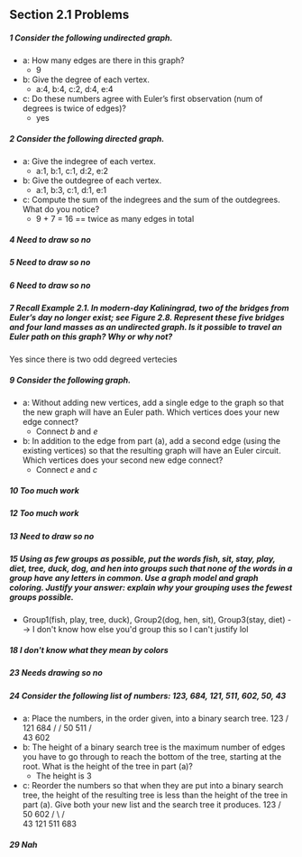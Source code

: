 ## Section 2.1 Problems

##### 1 Consider the following undirected graph.
- a: How many edges are there in this graph?
    - 9
- b: Give the degree of each vertex.
    - a:4, b:4, c:2, d:4, e:4
- c: Do these numbers agree with Euler’s first observation (num of degrees is twice of edges)?
    - yes

##### 2 Consider the following directed graph.
- a: Give the indegree of each vertex.
    - a:1, b:1, c:1, d:2, e:2
- b: Give the outdegree of each vertex.
    - a:1, b:3, c:1, d:1, e:1
- c: Compute the sum of the indegrees and the sum of the outdegrees. What do you notice?
    - 9 + 7 = 16 == twice as many edges in total

##### 4 Need to draw so no

##### 5 Need to draw so no

##### 6 Need to draw so no

##### 7 Recall Example 2.1. In modern-day Kaliningrad, two of the bridges from Euler’s day no longer exist; see Figure 2.8. Represent these five bridges and four land masses as an undirected graph. Is it possible to travel an Euler path on this graph? Why or why not?
Yes since there is two odd degreed vertecies

##### 9 Consider the following graph.
- a: Without adding new vertices, add a single edge to the graph so that the new graph will have an Euler path. Which vertices does your new edge connect?
    - Connect *b* and *e*
- b: In addition to the edge from part (a), add a second edge (using the existing vertices) so that the resulting graph will have an Euler circuit. Which vertices does your second new edge connect?
    - Connect *e* and *c*

##### 10 Too much work

##### 12 Too much work

##### 13 Need to draw so no

##### 15 Using as few groups as possible, put the words *fish, sit, stay, play, diet, tree, duck, dog,* and *hen* into groups such that none of the words in a group have any letters in common. Use a graph model and graph coloring. Justify your answer: explain why your grouping uses the fewest groups possible.
 - Group1(fish, play, tree, duck), Group2(dog, hen, sit), Group3(stay, diet) --> I don't know how else you'd group this so I can't justify lol

##### 18 I don't know what they mean by colors

##### 23 Needs drawing so no

##### 24 Consider the following list of numbers: 123, 684, 121, 511, 602, 50, 43
- a: Place the numbers, in the order given, into a binary search tree.
            123
           /   \
         121   684
        /     /
       50    511
      /        \
     43         602
- b: The height of a binary search tree is the maximum number of edges you have to go through to reach the bottom of the tree, starting at the root. What is the height of the tree in part (a)?
    - The height is 3
- c: Reorder the numbers so that when they are put into a binary search tree, the height of the resulting tree is less than the height of the tree in part (a). Give both your new list and the search tree it produces.
               123
           /        \
          50        602
         /  \      /   \
       43   121  511   683

##### 29 Nah